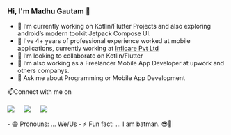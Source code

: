 


### Hi, I'm Madhu Gautam 👋



- 🔭 I’m currently working on Kotlin/Flutter Projects and also exploring android’s modern toolkit Jetpack Compose UI.
- 🌱 I've 4+ years of professional experience worked at mobile applications, currently working at <a target="_blank" href="https://inficare.com.my/"> Inficare Pvt Ltd</a>
- 👯 I’m looking to collaborate on Kotlin/Flutter
- 🤔 I’m also working as a Freelancer Mobile App Developer at upwork and others companys.
- 💬 Ask me about Programming or Mobile App Development

<p>📫Connect with me on
<br>	
<br>	
<a target="_blank" href="https://www.linkedin.com/in/gmadhu27/"><img src="https://img.shields.io/badge/-LinkedIn-0077B5?style=for-the-badge&logo=Linkedin&logoColor=white"></img></a>
&emsp;
<a target="_blank" href="mailto:gautammadhu27@gmail.com"
><img src="https://img.shields.io/badge/-Gmail-D14836?style=for-the-badge&logo=Gmail&logoColor=white"></img></a>
&emsp;
<a target="_blank" href="https://twitter.com/gmadhu_27"><img src="https://img.shields.io/badge/-Twitter-1DA1F2?style=for-the-badge&logo=Twitter&logoColor=white"></img></a>


<br>
</p>
- 😄 Pronouns: ... We/Us
- ⚡ Fun fact: ... I am batman. 😎🦇 




<!--
**gmadhu27/gmadhu27** is a ✨ _special_ ✨ repository because its `README.md` (this file) appears on your GitHub profile.

Here are some ideas to get you started:

- 🔭 I’m currently working on ...
- 🌱 I’m currently learning ...
- 👯 I’m looking to collaborate on ...
- 🤔 I’m looking for help with ...
- 💬 Ask me about ...
- 📫 How to reach me: ...
- 😄 Pronouns: ...
- ⚡ Fun fact: ...
-->

